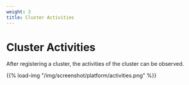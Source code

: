 ```yaml
---
weight: 3
title: Cluster Activities
---
```


# Cluster Activities

After registering a cluster, the activities of the cluster can be observed.

{{% load-img "/img/screenshot/platform/activities.png" %}}

